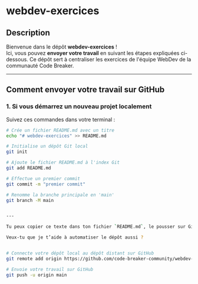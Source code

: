 # webdev-exercices

## Description  
Bienvenue dans le dépôt **webdev-exercices** !  
Ici, vous pouvez **envoyer votre travail** en suivant les étapes expliquées ci-dessous. Ce dépôt sert à centraliser les exercices de l'équipe WebDev de la communauté Code Breaker.

---

## Comment envoyer votre travail sur GitHub  

### 1. Si vous démarrez un nouveau projet localement  
Suivez ces commandes dans votre terminal :  
```bash
# Crée un fichier README.md avec un titre
echo "# webdev-exercices" >> README.md

# Initialise un dépôt Git local
git init

# Ajoute le fichier README.md à l'index Git
git add README.md

# Effectue un premier commit
git commit -m "premier commit"

# Renomme la branche principale en 'main'
git branch -M main


---

Tu peux copier ce texte dans ton fichier `README.md`, le pousser sur GitHub, et ta communauté aura un guide clair et complet.  

Veux-tu que je t’aide à automatiser le dépôt aussi ?


# Connecte votre dépôt local au dépôt distant sur GitHub
git remote add origin https://github.com/code-breaker-community/webdev-exercices.git

# Envoie votre travail sur GitHub
git push -u origin main
